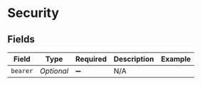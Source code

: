 # Security


## Fields

| Field                   | Type                    | Required                | Description             | Example                 |
| ----------------------- | ----------------------- | ----------------------- | ----------------------- | ----------------------- |
| `bearer`                | *Optional<String>*      | :heavy_minus_sign:      | N/A                     | <YOUR API ACCESS TOKEN> |